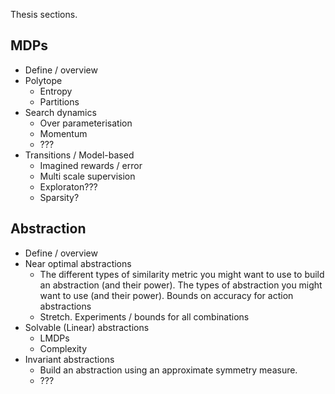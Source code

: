Thesis sections.

## MDPs

- Define / overview
- Polytope
  - Entropy
  - Partitions
- Search dynamics
  - Over parameterisation
  - Momentum
  - ???
- Transitions / Model-based
  - Imagined rewards / error
  - Multi scale supervision
  - Exploraton???
  - Sparsity?
  

## Abstraction

- Define / overview
- Near optimal abstractions
  - The different types of similarity metric you might want to use to build an abstraction (and their power). The types of abstraction you might want to use (and their power). Bounds on accuracy for action abstractions
  - Stretch. Experiments / bounds for all combinations
- Solvable (Linear) abstractions
  - LMDPs
  - Complexity
- Invariant abstractions
  - Build an abstraction using an approximate symmetry measure.
  - ???
  
  
